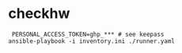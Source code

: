 # checkhw

```
 PERSONAL_ACCESS_TOKEN=ghp_*** # see keepass
ansible-playbook -i inventory.ini ./runner.yaml
```
